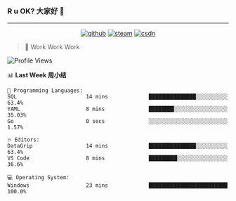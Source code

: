 ### R u OK? 大家好 👋

___

<p align="center">
  <a href="https://bigkjp97.github.io/"><img src="https://img.shields.io/badge/-GitPage-lightgrey" alt="github"></a>
  <a href="https://steamcommunity.com/id/bigkjp/"><img src="https://img.shields.io/badge/-Steam-black" alt="steam"></a>
  <a href="https://blog.csdn.net/qq_38986088"><img src="https://img.shields.io/badge/CSDN-cf000e" alt="csdn"></a>
</p>

> 🧟 Work Work Work

<!--START_SECTION:kjp readme-->
![Profile Views](http://img.shields.io/badge/Mi%20Amigos%E2%99%82%EF%B8%8F-0-ff69b4)

📊 **Last Week 周小结** 

```text
💬 Programming Languages: 
SQL                      14 mins             ███████████████░░░░░░░░░░   63.4% 
YAML                     8 mins              ████████░░░░░░░░░░░░░░░░░   35.03% 
Go                       0 secs              ░░░░░░░░░░░░░░░░░░░░░░░░░   1.57%

🔥 Editors: 
DataGrip                 14 mins             ███████████████░░░░░░░░░░   63.4% 
VS Code                  8 mins              █████████░░░░░░░░░░░░░░░░   36.6%

💻 Operating System: 
Windows                  23 mins             █████████████████████████   100.0%

```


<!--END_SECTION:kjp readme-->

<!--
**bigkjp97/bigkjp97** is a ✨ _special_ ✨ repository because its `README.md` (this file) appears on your GitHub profile.

Here are some ideas to get you started:

- 🔭 I’m currently working on ...
- 🌱 I’m currently learning ...
- 👯 I’m looking to collaborate on ...
- 🤔 I’m looking for help with ...
- 💬 Ask me about ...
- 📫 How to reach me: ...
- 😄 Pronouns: ...
- ⚡ Fun fact: ... -->
